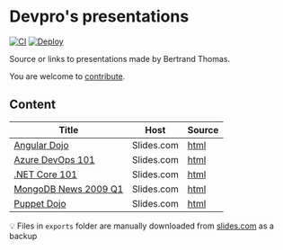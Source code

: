 # Devpro's presentations

[![CI](https://github.com/devpro/presentations/actions/workflows/ci.yml/badge.svg?branch=main)](https://github.com/devpro/presentations/actions/workflows/ci.yml)
[![Deploy](https://github.com/devpro/presentations/actions/workflows/deploy.yml/badge.svg?branch=main)](https://github.com/devpro/presentations/actions/workflows/deploy.yml)

Source or links to presentations made by Bertrand Thomas.

You are welcome to [contribute](CONTRIBUTING.md).

## Content

Title                                                                    | Host       | Source
-------------------------------------------------------------------------|------------|-------------------------------------------------
[Angular Dojo](https://slides.com/devprofr/dojo-angular)                 | Slides.com | [html](exports/slides-dojo-angular.html)
[Azure DevOps 101](https://slides.com/devprofr/azure-devops-101)         | Slides.com | [html](exports/slides-azure-devops-101.html)
[.NET Core 101](https://slides.com/devprofr/net-core-101)                | Slides.com | [html](exports/slides-net-core-101.html)
[MongoDB News 2009 Q1](https://slides.com/devprofr/mongodb-news-2019-q1) | Slides.com | [html](exports/slides-mongodb-news-2019-q1.html)
[Puppet Dojo](https://slides.com/devprofr/dojo-puppet)                   | Slides.com | [html](exports/slides-dojo-puppet.html)

💡 Files in `exports` folder are manually downloaded from [slides.com](https://slides.com/devprofr) as a backup

